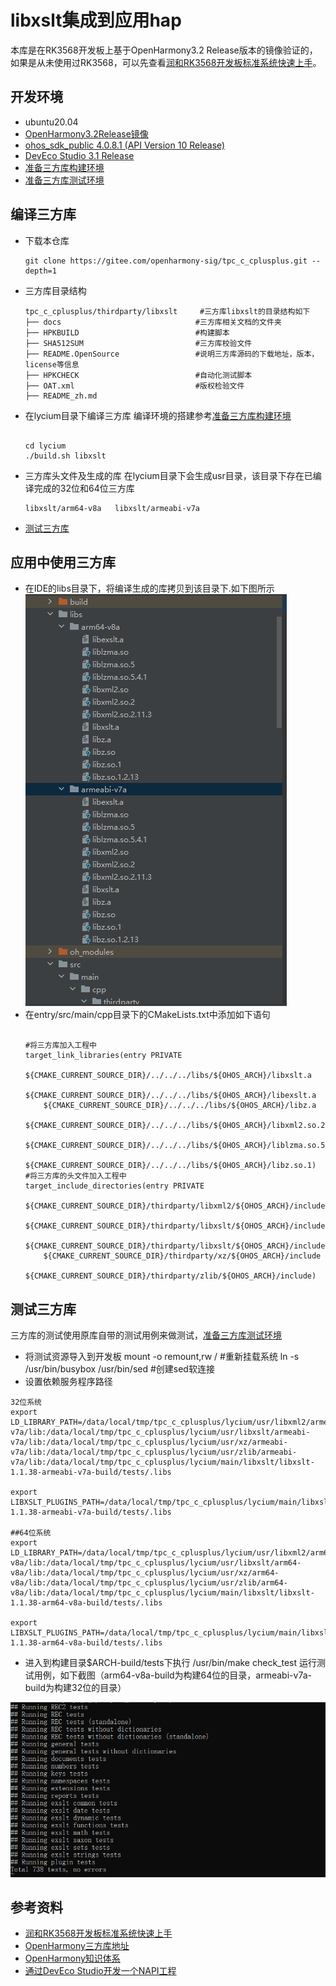 # libxslt集成到应用hap
本库是在RK3568开发板上基于OpenHarmony3.2 Release版本的镜像验证的，如果是从未使用过RK3568，可以先查看[润和RK3568开发板标准系统快速上手](https://gitee.com/openharmony-sig/knowledge_demo_temp/tree/master/docs/rk3568_helloworld)。
## 开发环境
- ubuntu20.04
- [OpenHarmony3.2Release镜像](https://gitee.com/link?target=https%3A%2F%2Frepo.huaweicloud.com%2Fopenharmony%2Fos%2F3.2-Release%2Fdayu200_standard_arm32.tar.gz)
- [ohos_sdk_public 4.0.8.1 (API Version 10 Release)](https://gitee.com/link?target=http%3A%2F%2Fdownload.ci.openharmony.cn%2Fversion%2FMaster_Version%2FOpenHarmony_4.0.8.1%2F20230608_091058%2Fversion-Master_Version-OpenHarmony_4.0.8.1-20230608_091058-ohos-sdk-public.tar.gz)
- [DevEco Studio 3.1 Release](https://gitee.com/link?target=https%3A%2F%2Fcontentcenter-vali-drcn.dbankcdn.cn%2Fpvt_2%2FDeveloperAlliance_package_901_9%2F81%2Fv3%2FtgRUB84wR72nTfE8Ir_xMw%2Fdevecostudio-windows-3.1.0.501.zip%3FHW-CC-KV%3DV1%26HW-CC-Date%3D20230621T074329Z%26HW-CC-Expire%3D315360000%26HW-CC-Sign%3D22F6787DF6093ECB4D4E08F9379B114280E1F65DA710599E48EA38CB24F3DBF2)
- [准备三方库构建环境](../../../lycium/README.md#1编译环境准备)
- [准备三方库测试环境](../../../lycium/README.md#3ci环境准备)

## 编译三方库
- 下载本仓库
  ```
  git clone https://gitee.com/openharmony-sig/tpc_c_cplusplus.git --depth=1
  ```
- 三方库目录结构
  ```
  tpc_c_cplusplus/thirdparty/libxslt     #三方库libxslt的目录结构如下
  ├── docs                              #三方库相关文档的文件夹
  ├── HPKBUILD                          #构建脚本
  ├── SHA512SUM                         #三方库校验文件
  ├── README.OpenSource                 #说明三方库源码的下载地址，版本，license等信息
  ├── HPKCHECK                          #自动化测试脚本
  ├── OAT.xml                           #版权检验文件  
  ├── README_zh.md      
  ```


- 在lycium目录下编译三方库
  编译环境的搭建参考[准备三方库构建环境](../../../lycium/README.md#1编译环境准备)
  
  ```
  
  cd lycium
  ./build.sh libxslt
  ```
- 三方库头文件及生成的库
  在lycium目录下会生成usr目录，该目录下存在已编译完成的32位和64位三方库
  
  ```
  libxslt/arm64-v8a   libxslt/armeabi-v7a          
  ```
  
- [测试三方库](#测试三方库)

## 应用中使用三方库
- 在IDE的libs目录下，将编译生成的库拷贝到该目录下.如下图所示
&nbsp;![libxslt_install](pic/libxslt_install.png)
- 在entry/src/main/cpp目录下的CMakeLists.txt中添加如下语句
  ```
  
  #将三方库加入工程中
  target_link_libraries(entry PRIVATE 
      ${CMAKE_CURRENT_SOURCE_DIR}/../../../libs/${OHOS_ARCH}/libxslt.a
      ${CMAKE_CURRENT_SOURCE_DIR}/../../../libs/${OHOS_ARCH}/libexslt.a
      ${CMAKE_CURRENT_SOURCE_DIR}/../../../libs/${OHOS_ARCH}/libz.a
      ${CMAKE_CURRENT_SOURCE_DIR}/../../../libs/${OHOS_ARCH}/libxml2.so.2
      ${CMAKE_CURRENT_SOURCE_DIR}/../../../libs/${OHOS_ARCH}/liblzma.so.5
      ${CMAKE_CURRENT_SOURCE_DIR}/../../../libs/${OHOS_ARCH}/libz.so.1)
  #将三方库的头文件加入工程中
  target_include_directories(entry PRIVATE 
      ${CMAKE_CURRENT_SOURCE_DIR}/thirdparty/libxml2/${OHOS_ARCH}/include/libxml2/libxml
      ${CMAKE_CURRENT_SOURCE_DIR}/thirdparty/libxslt/${OHOS_ARCH}/include/libexslt
      ${CMAKE_CURRENT_SOURCE_DIR}/thirdparty/libxslt/${OHOS_ARCH}/include/libxslt
      ${CMAKE_CURRENT_SOURCE_DIR}/thirdparty/xz/${OHOS_ARCH}/include
      ${CMAKE_CURRENT_SOURCE_DIR}/thirdparty/zlib/${OHOS_ARCH}/include)
  ```
## 测试三方库
三方库的测试使用原库自带的测试用例来做测试，[准备三方库测试环境](../../../lycium/README.md#3ci环境准备)



- 将测试资源导入到开发板
mount -o remount,rw /  #重新挂载系统
ln -s /usr/bin/busybox /usr/bin/sed #创建sed软连接
- 设置依赖服务程序路径
```
32位系统
export LD_LIBRARY_PATH=/data/local/tmp/tpc_c_cplusplus/lycium/usr/libxml2/armeabi-v7a/lib:/data/local/tmp/tpc_c_cplusplus/lycium/usr/libxslt/armeabi-v7a/lib:/data/local/tmp/tpc_c_cplusplus/lycium/usr/xz/armeabi-v7a/lib:/data/local/tmp/tpc_c_cplusplus/lycium/usr/zlib/armeabi-v7a/lib:/data/local/tmp/tpc_c_cplusplus/lycium/main/libxslt/libxslt-1.1.38-armeabi-v7a-build/tests/.libs

export LIBXSLT_PLUGINS_PATH=/data/local/tmp/tpc_c_cplusplus/lycium/main/libxslt/libxslt-1.1.38-armeabi-v7a-build/tests/.libs

##64位系统
export LD_LIBRARY_PATH=/data/local/tmp/tpc_c_cplusplus/lycium/usr/libxml2/arm64-v8a/lib:/data/local/tmp/tpc_c_cplusplus/lycium/usr/libxslt/arm64-v8a/lib:/data/local/tmp/tpc_c_cplusplus/lycium/usr/xz/arm64-v8a/lib:/data/local/tmp/tpc_c_cplusplus/lycium/usr/zlib/arm64-v8a/lib:/data/local/tmp/tpc_c_cplusplus/lycium/main/libxslt/libxslt-1.1.38-arm64-v8a-build/tests/.libs

export LIBXSLT_PLUGINS_PATH=/data/local/tmp/tpc_c_cplusplus/lycium/main/libxslt/libxslt-1.1.38-arm64-v8a-build/tests/.libs

```  
- 进入到构建目录$ARCH-build/tests下执行 /usr/bin/make check_test 运行测试用例，如下截图（arm64-v8a-build为构建64位的目录，armeabi-v7a-build为构建32位的目录）



![libxslt](pic/libxslt_test.png)

## 参考资料
- [润和RK3568开发板标准系统快速上手](https://gitee.com/openharmony-sig/knowledge_demo_temp/tree/master/docs/rk3568_helloworld)
- [OpenHarmony三方库地址](https://gitee.com/openharmony-tpc)
- [OpenHarmony知识体系](https://gitee.com/openharmony-sig/knowledge)
- [通过DevEco Studio开发一个NAPI工程](https://gitee.com/openharmony-sig/knowledge_demo_temp/blob/master/docs/napi_study/docs/hello_napi.md)
